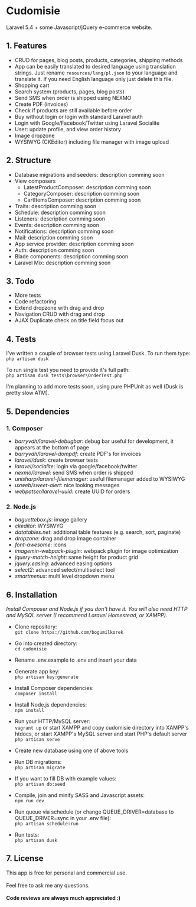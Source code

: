 # Cudomisie
Laravel 5.4 + some Javascript/jQuery e-commerce website.

## 1. Features
- CRUD for pages, blog posts, products, categories, shipping methods
- App can be easily translated to desired language using translation strings. Just rename `resources/lang/pl.json` to your language and translate it. If you need English language only just delete this file.
- Shopping cart
- Search system (products, pages, blog posts)
- Send SMS when order is shipped using NEXMO
- Create PDF (invoices)
- Check if products are still available before order
- Buy without login or login with standard Laravel auth
- Login with Google/Facebook/Twitter using Laravel Socialite
- User: update profile, and view order history
- Image dropzone
- WYSIWYG (CKEditor) including file manager with image upload

## 2. Structure
- Database migrations and seeders: description comming soon
- View composers
  - LatestProductComposer: description comming soon
  - CategoryComposer: description comming soon
  - CartItemsComposer: description comming soon
- Traits: description comming soon
- Schedule: description comming soon
- Listeners: description comming soon
- Events: description comming soon
- Notifications: description comming soon
- Mail: description comming soon
- App service provider: description comming soon
- Auth: description comming soon
- Blade components: description comming soon
- Laravel Mix: description comming soon

## 3. Todo
- More tests
- Code refactoring
- Extend dropzone with drag and drop
- Navigation CRUD with drag and drop
- AJAX Duplicate check on title field focus out

## 4. Tests
I've written a couple of browser tests using Laravel Dusk. To run them type:<br />
`php artisan dusk`

To run single test you need to provide it's full path:<br />
`php artisan dusk tests\browser\OrderTest.php`

I'm planning to add more tests soon, using pure PHPUnit as well (Dusk is pretty slow ATM).

## 5. Dependencies
### 1. Composer
- *barryvdh/laravel-debugbar*: debug bar useful for development, it appears at the bottom of page
- *barryvdh/laravel-dompdf*: create PDF's for invoices
- *laravel/dusk*: create browser tests
- *laravel/socialite*: login via google/facebook/twitter
- *nexmo/laravel*: send SMS when order is shipped
- *unisharp/laravel-filemanager*: useful filemanager added to WYSIWYG
- *uxweb/sweet-alert*: nice looking messages
- *webpatser/laravel-uuid*: create UUID for orders

### 2. Node.js
- *baguettebox.js*: image gallery
- *ckeditor*: WYSIWYG
- *datatables.net*: additional table features (e.g. search, sort, paginate)
- *dropzone*: drag and drop image container
- *font-awesome*: icons
- *imagemin-webpack-plugin*: webpack plugin for image optimization
- *jquery-match-height*: same height for product grid
- *jquery.easing*: advanced easing options
- *select2*: advanced select/multiselect tool
- *smartmenus*: multi level dropdown menu

## 6. Installation
*Install Composer and Node.js if you don't have it. You will also need HTTP and MySQL server (I recommend Laravel Homestead, or XAMPP).*

- Clone repository:<br />
`git clone https://github.com/bogumilkorek`

- Go into created directory:<br />
`cd cudomisie`

- Rename .env.example to .env and insert your data

- Generate app key:<br />
`php artisan key:generate`

- Install Composer dependencies:<br />
`composer install`

- Install Node.js dependencies:<br />
`npm install`

- Run your HTTP/MySQL server:<br />
`vagrant up` or start XAMPP and copy cudomisie directory into XAMPP's htdocs, or start XAMPP's MySQL server and start PHP's default server `php artisan serve`

- Create new database using one of above tools

- Run DB migrations:<br />
`php artisan migrate`

- If you want to fill DB with example values:<br />
`php artisan db:seed`

- Compile, join and minify SASS and Javascript assets:<br />
`npm run dev`

- Run queue via schedule (or change QUEUE_DRIVER=database to QUEUE_DRIVER=sync in your .env file):<br />
`php artisan schedule:run`

- Run tests:<br />
`php artisan dusk`

## 7. License
This app is free for personal and commercial use.<br /><br />
Feel free to ask me any questions.<br /><br />
**Code reviews are always much appreciated :)**
